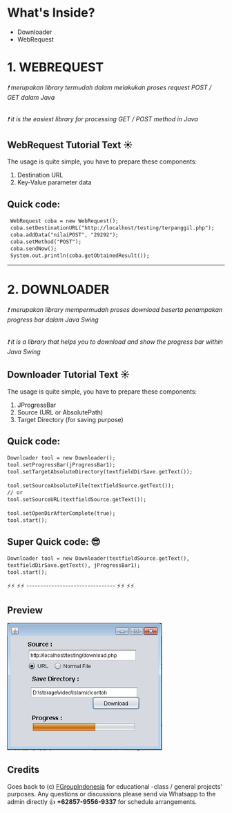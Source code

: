 # What's Inside?
- Downloader
- WebRequest

# 1. WEBREQUEST

###### :exclamation: merupakan library termudah dalam melakukan proses request POST / GET dalam Java
###### :exclamation: it is the easiest library for processing GET / POST method in Java

## WebRequest Tutorial Text :sunny:
The usage is quite simple, you have to prepare these components:
1) Destination URL
2) Key-Value parameter data


## Quick code:
```
 WebRequest coba = new WebRequest();      
 coba.setDestinationURL("http://localhost/testing/terpanggil.php");
 coba.addData("nilaiPOST", "29292");
 coba.setMethod("POST");
 coba.sendNow();
 System.out.println(coba.getObtainedResult());
```

-----------------------------------------------------------

# 2. DOWNLOADER

###### :exclamation: merupakan library mempermudah proses download beserta penampakan progress bar dalam Java Swing
###### :exclamation: it is a library that helps you to download and show the progress bar within Java Swing

## Downloader Tutorial Text :sunny:
The usage is quite simple, you have to prepare these components:
1) JProgressBar
2) Source (URL or AbsolutePath)
3) Target Directory (for saving purpose)

## Quick code:
```
Downloader tool = new Downloader();
tool.setProgressBar(jProgressBar1);
tool.setTargetAbsoluteDirectory(textfieldDirSave.getText());

tool.setSourceAbsoluteFile(textfieldSource.getText());
// or 
tool.setSourceURL(textfieldSource.getText());

tool.setOpenDirAfterComplete(true);
tool.start();
```

## Super Quick code: :sunglasses:
```
Downloader tool = new Downloader(textfieldSource.getText(), textfieldDirSave.getText(), jProgressBar1);
tool.start();
```

:zap::zap: :zap::zap: -------------------------------- :zap::zap: :zap::zap: 


## Preview
![GUI](src/preview/Downloader_Library2.PNG)


## Credits
Goes back to (c) [FGroupIndonesia](http://fgroupindonesia.com) for educational -class / general projects' purposes.
Any questions or discussions please send via Whatsapp to the admin directly :+1: **+62857-9556-9337** for schedule arrangements.